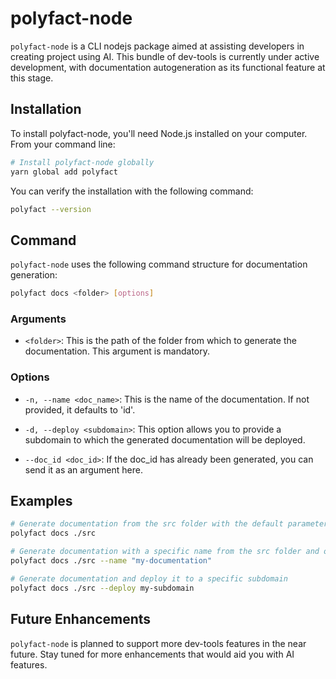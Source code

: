 # polyfact-node

`polyfact-node` is a CLI nodejs package aimed at assisting developers in creating project using AI. This bundle of dev-tools is currently under active development, with documentation autogeneration as its functional feature at this stage.

## Installation

To install polyfact-node, you'll need Node.js installed on your computer. From your command line:

```bash
# Install polyfact-node globally
yarn global add polyfact
```

You can verify the installation with the following command:

```bash
polyfact --version
```

## Command

`polyfact-node` uses the following command structure for documentation generation:

```bash
polyfact docs <folder> [options]
```

### Arguments

- `<folder>`: This is the path of the folder from which to generate the documentation. This argument is mandatory.

### Options

- `-n, --name <doc_name>`: This is the name of the documentation. If not provided, it defaults to 'id'.

- `-d, --deploy <subdomain>`: This option allows you to provide a subdomain to which the generated documentation will be deployed.

- `--doc_id <doc_id>`: If the doc_id has already been generated, you can send it as an argument here.

## Examples

```bash
# Generate documentation from the src folder with the default parameters
polyfact docs ./src 

# Generate documentation with a specific name from the src folder and output to a specific folder
polyfact docs ./src --name "my-documentation"

# Generate documentation and deploy it to a specific subdomain
polyfact docs ./src --deploy my-subdomain
```

## Future Enhancements

`polyfact-node` is planned to support more dev-tools features in the near future. Stay tuned for more enhancements that would aid you with AI features.
